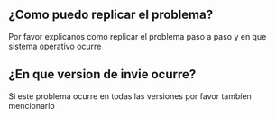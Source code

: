 ## ¿Como puedo replicar el problema?
Por favor explicanos como replicar el problema paso a paso y en que sistema operativo ocurre
## ¿En que version de invie ocurre?
Si este problema ocurre en todas las versiones por favor tambíen mencionarlo
